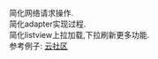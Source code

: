 简化网络请求操作.  
简化adapter实现过程.  
简化listview上拉加载,下拉刷新更多功能.  
参考例子: 
[云社区](https://github.com/oldfeel/YunCommunityAndroid)
